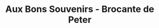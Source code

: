 ---
title: "Aux Bons Souvenirs - Brocante de Peter"
url: /saint-gerand-le-puy/aux-bons-souvenirs-brocante-de-peter/
shop: antiquités
---